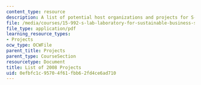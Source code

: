 ```yaml
---
content_type: resource
description: A list of potential host organizations and projects for S-Lab.
file: /media/courses/15-992-s-lab-laboratory-for-sustainable-business-spring-2008/0efbfc1c95704f61fbb62fd4ce6ad710_project_list.pdf
file_type: application/pdf
learning_resource_types:
- Projects
ocw_type: OCWFile
parent_title: Projects
parent_type: CourseSection
resourcetype: Document
title: List of 2008 Projects
uid: 0efbfc1c-9570-4f61-fbb6-2fd4ce6ad710
---
```

